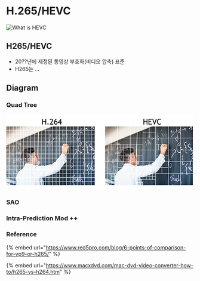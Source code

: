 # H.265/HEVC

![What is HEVC](https://www.macxdvd.com/mac-dvd-video-converter-how-to/article-image/hevc-h2651.jpg)

## H265/HEVC

* 20??년에 제정된 동영상 부호화\(비디오 압축\) 표준
* H265는 ...

## Diagram

### Quad Tree

![](../../.gitbook/assets/image%20%2882%29.png)

### SAO

### Intra-Prediction Mod ++



### Reference

{% embed url="https://www.red5pro.com/blog/6-points-of-comparison-for-vp9-or-h265/" %}

{% embed url="https://www.macxdvd.com/mac-dvd-video-converter-how-to/h265-vs-h264.htm" %}





